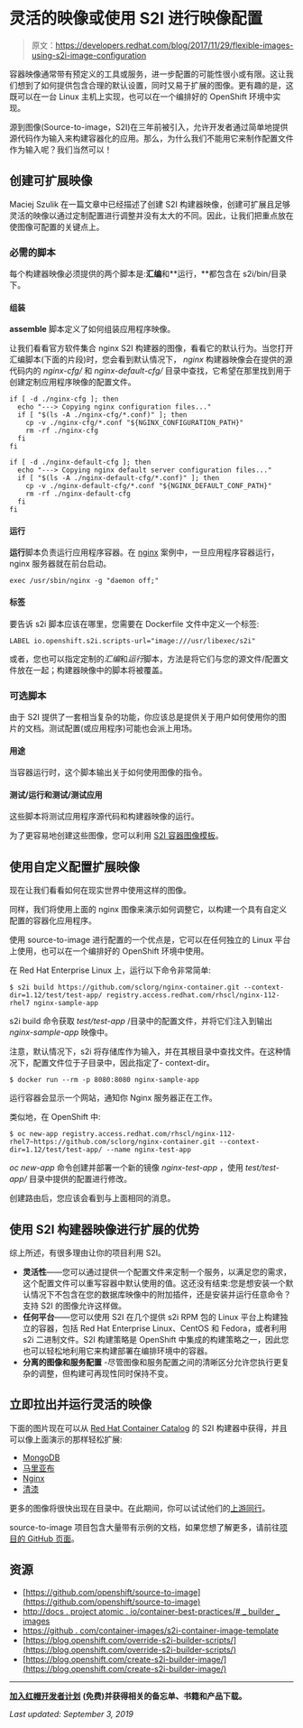 # 灵活的映像或使用 S2I 进行映像配置

> 原文：<https://developers.redhat.com/blog/2017/11/29/flexible-images-using-s2i-image-configuration>

容器映像通常带有预定义的工具或服务，进一步配置的可能性很小或有限。这让我们想到了如何提供包含合理的默认设置，同时又易于扩展的图像。更有趣的是，这既可以在一台 Linux 主机上实现，也可以在一个编排好的 OpenShift 环境中实现。

源到图像(Source-to-image，S2I)在三年前被引入，允许开发者通过简单地提供源代码作为输入来构建容器化的应用。那么，为什么我们不能用它来制作配置文件作为输入呢？我们当然可以！

## 创建可扩展映像

Maciej Szulik 在一篇文章中已经描述了创建 S2I 构建器映像，创建可扩展且足够灵活的映像以通过定制配置进行调整并没有太大的不同。因此，让我们把重点放在使图像可配置的关键点上。

### 必需的脚本

每个构建器映像必须提供的两个脚本是:**汇编**和**运行，**都包含在 s2i/bin/目录下。

#### **组装**

**assemble** 脚本定义了如何组装应用程序映像。

让我们看看官方软件集合 nginx S2I 构建器的图像，看看它的默认行为。当您打开汇编脚本(下面的片段)时，您会看到默认情况下， *nginx* 构建器映像会在提供的源代码内的 *nginx-cfg/* 和 *nginx-default-cfg/* 目录中查找，它希望在那里找到用于创建定制应用程序映像的配置文件。

```
if [ -d ./nginx-cfg ]; then
  echo "---> Copying nginx configuration files..."
  if [ "$(ls -A ./nginx-cfg/*.conf)" ]; then
    cp -v ./nginx-cfg/*.conf "${NGINX_CONFIGURATION_PATH}"
    rm -rf ./nginx-cfg
  fi
fi

if [ -d ./nginx-default-cfg ]; then
  echo "---> Copying nginx default server configuration files..."
  if [ "$(ls -A ./nginx-default-cfg/*.conf)" ]; then
    cp -v ./nginx-default-cfg/*.conf "${NGINX_DEFAULT_CONF_PATH}"
    rm -rf ./nginx-default-cfg
  fi
fi
```

#### **运行**

**运行**脚本负责运行应用程序容器。在 [nginx](https://github.com/sclorg/nginx-container/blob/master/1.12/s2i/bin/run) 案例中，一旦应用程序容器运行，nginx 服务器就在前台启动。

```
exec /usr/sbin/nginx -g "daemon off;"
```

#### **标签**

要告诉 s2i 脚本应该在哪里，您需要在 Dockerfile 文件中定义一个标签:

```
LABEL io.openshift.s2i.scripts-url="image:///usr/libexec/s2i"
```

或者，您也可以指定定制的*汇编*和*运行*脚本，方法是将它们与您的源文件/配置文件放在一起；构建器映像中的脚本将被覆盖。

### 可选脚本

由于 S2I 提供了一套相当复杂的功能，你应该总是提供关于用户如何使用你的图片的文档。测试配置(或应用程序)可能也会派上用场。

#### **用途**

当容器运行时，这个脚本输出关于如何使用图像的指令。

#### **测试/运行和测试/测试应用**

这些脚本将测试应用程序源代码和构建器映像的运行。

为了更容易地创建这些图像，您可以利用 [S2I 容器图像模板](https://github.com/container-images/s2i-container-image-template)。

## 使用自定义配置扩展映像

现在让我们看看如何在现实世界中使用这样的图像。

同样，我们将使用上面的 nginx 图像来演示如何调整它，以构建一个具有自定义配置的容器化应用程序。

使用 source-to-image 进行配置的一个优点是，它可以在任何独立的 Linux 平台上使用，也可以在一个编排好的 OpenShift 环境中使用。

在 Red Hat Enterprise Linux 上，运行以下命令非常简单:

```
$ s2i build https://github.com/sclorg/nginx-container.git --context-dir=1.12/test/test-app/ registry.access.redhat.com/rhscl/nginx-112-rhel7 nginx-sample-app
```

s2i build 命令获取 *test/test-app* /目录中的配置文件，并将它们注入到输出 *nginx-sample-app* 映像中。

注意，默认情况下，s2i 将存储库作为输入，并在其根目录中查找文件。在这种情况下，配置文件位于子目录中，因此指定了- context-dir。

```
$ docker run --rm -p 8080:8080 nginx-sample-app
```

运行容器会显示一个网站，通知你 Nginx 服务器正在工作。

类似地，在 OpenShift 中:

```
$ oc new-app registry.access.redhat.com/rhscl/nginx-112-rhel7~https://github.com/sclorg/nginx-container.git --context-dir=1.12/test/test-app/ --name nginx-test-app
```

*oc new-app* 命令创建并部署一个新的镜像 *nginx-test-app* ，使用 *test/test-app/* 目录中提供的配置进行修改。

创建路由后，您应该会看到与上面相同的消息。

## 使用 S2I 构建器映像进行扩展的优势

综上所述，有很多理由让你的项目利用 S2I。

*   **灵活性**——您可以通过提供一个配置文件来定制一个服务，以满足您的需求，这个配置文件可以重写容器中默认使用的值。这还没有结束:您是想安装一个默认情况下不包含在您的数据库映像中的附加插件，还是安装并运行任意命令？支持 S2I 的图像允许这样做。
*   **任何平台**——您可以使用 S2I 在几个提供 s2i RPM 包的 Linux 平台上构建独立的容器，包括 Red Hat Enterprise Linux、CentOS 和 Fedora，或者利用 s2i 二进制文件。S2I 构建策略是 OpenShift 中集成的构建策略之一，因此您也可以轻松地利用它来构建部署在编排环境中的容器。
*   **分离的图像和服务配置** -尽管图像和服务配置之间的清晰区分允许您执行更复杂的调整，但构建可再现性同时保持不变。

## 立即拉出并运行灵活的映像

下面的图片现在可以从 [Red Hat Container Catalog](https://access.redhat.com/containers) 的 S2I 构建器中获得，并且可以像上面演示的那样轻松扩展:

*   [MongoDB](https://access.redhat.com/containers?tab=tech-details#/registry.access.redhat.com/rhscl-beta/mongodb-34-rhel7)
*   [马里亚布](https://access.redhat.com/containers/?tab=overview#/registry.access.redhat.com/rhscl/mariadb-102-rhel7)
*   [Nginx](https://access.redhat.com/containers/?tab=overview#/registry.access.redhat.com/rhscl/nginx-112-rhel7)
*   [清漆](https://access.redhat.com/containers/?tab=overview#/registry.access.redhat.com/rhscl/varnish-4-rhel7)

更多的图像将很快出现在目录中。在此期间，你可以试试他们的[上游同行](https://github.com/sclorg)。

source-to-image 项目包含大量带有示例的文档，如果您想了解更多，请前往[项目的 GitHub 页面](https://github.com/openshift/source-to-image)。

## 资源

*   [https://github.com/openshift/source-to-image](https://github.com/openshift/source-to-image)
*   [http://docs . project atomic . io/container-best-practices/# _ builder _ images](http://docs.projectatomic.io/container-best-practices/#_builder_images)
*   [https://github . com/container-images/s2i-container-image-template](https://github.com/container-images/s2i-container-image-template)
*   [https://blog.openshift.com/override-s2i-builder-scripts/](https://blog.openshift.com/override-s2i-builder-scripts/)
*   [https://blog.openshift.com/create-s2i-builder-image/](https://blog.openshift.com/create-s2i-builder-image/)

* * *

[**加入红帽开发者计划**](https://developers.redhat.com/?intcmp=70160000000xZNgAAM) **(免费)并获得相关的备忘单、书籍和产品下载。**

*Last updated: September 3, 2019*